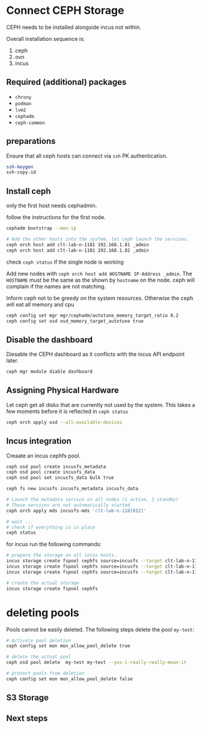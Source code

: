 # Connect CEPH Storage

CEPH needs to be installed alongside incus not within.

Overall installation sequence is:

1. ceph
2. ovn
3. incus

## Required (additional) packages

- `chrony`
- `podman`
- `lvm2`
- `cephadm`
- `ceph-common`

## preparations

Ensure that all ceph hosts can connect via `ssh` PK authentication. 

```bash
ssh-keygen
ssh-copy-id 
```

## Install ceph

only the first host needs cephadmin.

follow the instructions for the first node.

```bash
cephadm bootstrap --mon-ip

# Add the other hosts into the system, let ceph launch the services.
ceph orch host add clt-lab-n-1181 192.168.1.81 _admin
ceph orch host add clt-lab-n-1181 192.168.1.82 _admin
```

check `ceph status` if the single node is working

Add new nodes with `ceph orch host add HOSTNAME IP-Address _admin`. The `HOSTNAME` must be the same as the shown by `hostname` on the node. ceph will complain if the names are not matching. 

Inform ceph not to be greedy on the system resources. Otherwise the ceph will eat all memory and cpu
```bash
ceph config set mgr mgr/cephadm/autotune_memory_target_ratio 0.2
ceph config set osd osd_memory_target_autotune true
```

## Disable the dashboard

Diesable the CEPH dashboard as it conflicts with the incus API endpoint later. 

```bash
ceph mgr module diable dashboard
```

## Assigning Physical Hardware

Let ceph get all disks that are currently not used by the system. This takes a few moments before it is reflected in `ceph status`

```bash
ceph orch apply osd --all-available-devices
```

## Incus integration 

Creaate an incus cephfs pool.

```bash
ceph osd pool create incusfs_metadata
ceph osd pool create incusfs_data
ceph osd pool set incusfs_data bulk true

ceph fs new incusfs incusfs_metadata incusfs_data

# Launch the metadata service on all nodes (1 active, 2 standby)
# These services are not automatically started
ceph orch apply mds incusfs-mds 'clt-lab-n-118[012]'

# wait ...
# check if everything is in place
ceph status
```

for incus run the following commands: 

```bash
# prepare the storage on all incus hosts. 
incus storage create fspool cephfs source=incusfs --target clt-lab-n-1180
incus storage create fspool cephfs source=incusfs --target clt-lab-n-1181
incus storage create fspool cephfs source=incusfs --target clt-lab-n-1182

# create the actual storage
incus storage create fspool cephfs
```


# deleting pools

Pools cannot be easily deleted. The following steps delete the pool `my-test`:

```bash
# Activate pool deletion
ceph config set mon mon_allow_pool_delete true

# delete the actual pool
ceph osd pool delete  my-test my-test --yes-i-really-really-mean-it

# protect pools from deletion
ceph config set mon mon_allow_pool_delete false
```

## S3 Storage

## Next steps

